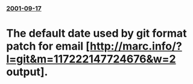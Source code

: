 ### [2001-09-17](/news/2001/09/17/index.md)

#  The default date used by git format patch for email [http://marc.info/?l=git&m=117222147724676&w=2 output].



